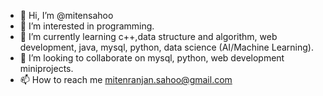 - 👋 Hi, I’m @mitensahoo
- 👀 I’m interested in programming.
- 🌱 I’m currently learning c++,data structure and algorithm, web development, java, mysql, python, data science (AI/Machine Learning).
- 💞️ I’m looking to collaborate on mysql, python, web development miniprojects.
- 📫 How to reach me mitenranjan.sahoo@gmail.com

<!---
mitensahoo/mitensahoo is a ✨ special ✨ repository because its `README.md` (this file) appears on your GitHub profile.
You can click the Preview link to take a look at your changes.
--->
